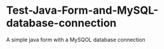 # Test-Java-Form-and-MySQL-database-connection
A simple java form with a MySQOL database connection
